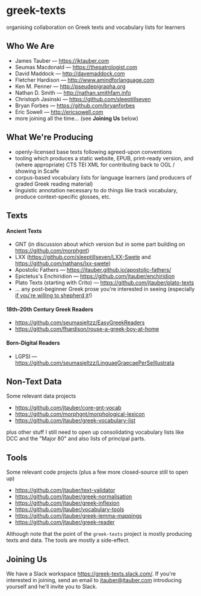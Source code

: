# greek-texts

organising collaboration on Greek texts and vocabulary lists for learners

## Who We Are

* James Tauber — <https://jktauber.com>
* Seumas Macdonald — <https://thepatrologist.com>
* David Maddock — <http://davemaddock.com>
* Fletcher Hardison — <http://www.amindforlanguage.com>
* Ken M. Penner — <http://pseudepigrapha.org>
* Nathan D. Smith — <http://nathan.smithfam.info>
* Christoph Jasinski — <https://github.com/sleeptillseven>
* Bryan Forbes — <https://github.com/bryanforbes>
* Eric Sowell — <http://ericsowell.com>
* more joining all the time... (see **Joining Us** below)

## What We're Producing

* openly-licensed base texts following agreed-upon conventions
* tooling which produces a static website, EPUB, print-ready version, and (where appropriate) CTS TEI XML for contributing back to OGL / showing in Scaife
* corpus-based vocabulary lists for language learners (and producers of graded Greek reading material)
* linguistic annotation necessary to do things like track vocabulary, produce context-specific glosses, etc.

## Texts

#### Ancient Texts

* GNT (in discussion about which version but in some part building on <https://github.com/morphgnt>)
* LXX (<https://github.com/sleeptillseven/LXX-Swete> and <https://github.com/nathans/lxx-swete>)
* Apostolic Fathers — <https://jtauber.github.io/apostolic-fathers/>
* Epictetus's Enchiridion — <https://github.com/jtauber/enchiridion>
* Plato Texts (starting with Crito) — <https://github.com/jtauber/plato-texts>
* ... any post-beginner Greek prose you're interested in seeing (especially [if you're willing to shepherd it](https://jtauber.github.io/greek-texts/guide_for_shepherds)!)

#### 18th–20th Century Greek Readers

* <https://github.com/seumasjeltzz/EasyGreekReaders>
* <https://github.com/fhardison/rouse-a-greek-boy-at-home>

#### Born-Digital Readers

* LGPSI — <https://github.com/seumasjeltzz/LinguaeGraecaePerSeIllustrata>

## Non-Text Data

Some relevant data projects

* <https://github.com/jtauber/core-gnt-vocab>
* <https://github.com/morphgnt/morphological-lexicon>
* <https://github.com/jtauber/greek-vocabulary-list>

plus other stuff I still need to open up consolidating vocabulary lists like DCC and the "Major 80" and also lists of principal parts.

## Tools

Some relevant code projects (plus a few more closed-source still to open up)

* <https://github.com/jtauber/text-validator>
* <https://github.com/jtauber/greek-normalisation>
* <https://github.com/jtauber/greek-inflexion>
* <https://github.com/jtauber/vocabulary-tools>
* <https://github.com/jtauber/greek-lemma-mappings>
* <https://github.com/jtauber/greek-reader>

Although note that the point of the `greek-texts` project is mostly producing texts and data. The tools are mostly a side-effect.

## Joining Us

We have a Slack workspace <https://greek-texts.slack.com/>. If you're interested in joining, send an email to jtauber@jtauber.com introducing yourself and he'll invite you to Slack.
